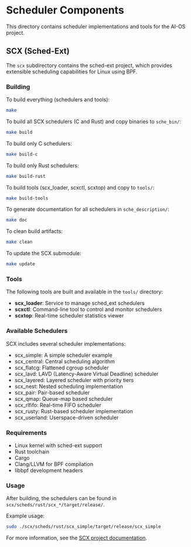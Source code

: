 # Scheduler Components

This directory contains scheduler implementations and tools for the AI-OS project.

## SCX (Sched-Ext)

The `scx` subdirectory contains the sched-ext project, which provides extensible scheduling capabilities for Linux using BPF.

### Building

To build everything (schedulers and tools):

```bash
make
```

To build all SCX schedulers (C and Rust) and copy binaries to `sche_bin/`:

```bash
make build
```

To build only C schedulers:

```bash
make build-c
```

To build only Rust schedulers:

```bash
make build-rust
```

To build tools (scx_loader, scxctl, scxtop) and copy to `tools/`:

```bash
make build-tools
```

To generate documentation for all schedulers in `sche_description/`:

```bash
make doc
```

To clean build artifacts:

```bash
make clean
```

To update the SCX submodule:

```bash
make update
```

### Tools

The following tools are built and available in the `tools/` directory:

- **scx_loader**: Service to manage sched_ext schedulers
- **scxctl**: Command-line tool to control and monitor schedulers
- **scxtop**: Real-time scheduler statistics viewer

### Available Schedulers

SCX includes several scheduler implementations:
- scx_simple: A simple scheduler example
- scx_central: Central scheduling algorithm
- scx_flatcg: Flattened cgroup scheduler
- scx_lavd: LAVD (Latency-Aware Virtual Deadline) scheduler
- scx_layered: Layered scheduler with priority tiers
- scx_nest: Nested scheduling implementation
- scx_pair: Pair-based scheduler
- scx_qmap: Queue-map based scheduler
- scx_rlfifo: Real-time FIFO scheduler
- scx_rusty: Rust-based scheduler implementation
- scx_userland: Userspace-driven scheduler

### Requirements

- Linux kernel with sched-ext support
- Rust toolchain
- Cargo
- Clang/LLVM for BPF compilation
- libbpf development headers

### Usage

After building, the schedulers can be found in `scx/scheds/rust/scx_*/target/release/`.

Example usage:
```bash
sudo ./scx/scheds/rust/scx_simple/target/release/scx_simple
```

For more information, see the [SCX project documentation](https://github.com/sched-ext/scx).